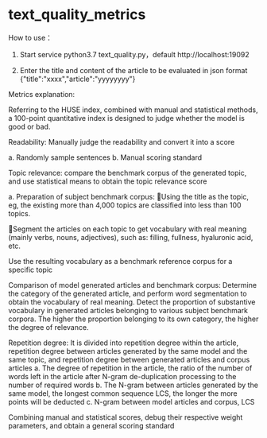 # text_quality_metrics

How to use：

1. Start service python3.7 text_quality.py，default http://localhost:19092

2. Enter the title and content of the article to be evaluated in json format {"title":"xxxx","article":"yyyyyyyy"}


Metrics explanation:


Referring to the HUSE index, combined with manual and statistical methods, a 100-point quantitative index is designed to judge whether the model is good or bad.

Readability: Manually judge the readability and convert it into a score

a. Randomly sample sentences
b. Manual scoring standard


Topic relevance: compare the benchmark corpus of the generated topic, and use statistical means to obtain the topic relevance score

a. Preparation of subject benchmark corpus:
Using the title as the topic, eg, the existing more than 4,000 topics are classified into less than 100 topics.

Segment the articles on each topic to get vocabulary with real meaning (mainly verbs, nouns, adjectives), such as: filling, fullness, hyaluronic acid, etc.

Use the resulting vocabulary as a benchmark reference corpus for a specific topic

Comparison of model generated articles and benchmark corpus:
Determine the category of the generated article, and perform word segmentation to obtain the vocabulary of real meaning.
Detect the proportion of substantive vocabulary in generated articles belonging to various subject benchmark corpora. The higher the proportion belonging to its own category, the higher the degree of relevance.


Repetition degree: It is divided into repetition degree within the article, repetition degree between articles generated by the same model and the same topic, and repetition degree between generated articles and corpus articles
a. The degree of repetition in the article, the ratio of the number of words left in the article after N-gram de-duplication processing to the number of required words
b. The N-gram between articles generated by the same model, the longest common sequence LCS, the longer the more points will be deducted
c. N-gram between model articles and corpus, LCS

Combining manual and statistical scores, debug their respective weight parameters, and obtain a general scoring standard
